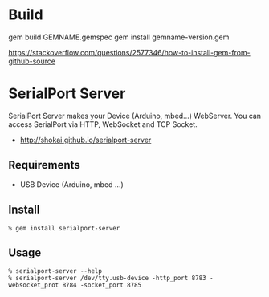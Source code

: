 Build
=======
gem build GEMNAME.gemspec
gem install gemname-version.gem

https://stackoverflow.com/questions/2577346/how-to-install-gem-from-github-source

SerialPort Server
=================
SerialPort Server makes your Device (Arduino, mbed...) WebServer. You can access SerialPort via HTTP, WebSocket and TCP Socket.

- http://shokai.github.io/serialport-server


Requirements
------------
- USB Device (Arduino, mbed ...)


Install
-------

    % gem install serialport-server


Usage
-----

    % serialport-server --help
    % serialport-server /dev/tty.usb-device -http_port 8783 -websocket_prot 8784 -socket_port 8785
